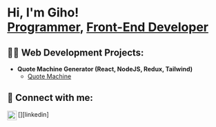 <h1>Hi, I'm Giho! <br/><a href="https://github.com/Levytein">Programmer</a>, <a href="https://www.linkedin.com/in/joshmadakor/">Front-End Developer</a>

<h2>👨‍💻 Web Development Projects:</h2>

- <b>Quote Machine Generator (React, NodeJS, Redux, Tailwind)</b>
  - [Quote Machine](https://github.com/joshmadakor1/4chan-Image-Analysis-Middleware-C964) 
  
<h2> 🤳 Connect with me:</h2>
[<img align="left" alt="GihoJu | LinkedIn" width="22px" src="https://cdn.jsdelivr.net/npm/simple-icons@v3/icons/linkedin.svg" />][linkedin]

[linkedin]: www.linkedin.com/in/gihoju

